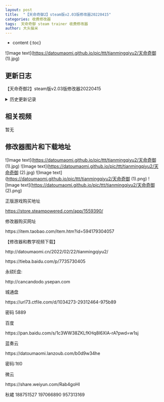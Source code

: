 ```yaml
---
layout: post
title:  "【天命奇御2】steam版v2.03版修改器20220415"
categories: 收费修改器
tags:  天命奇御 steam trainer 收费修改器
author: 大头猫米
---
```


* content
{:toc}

![Image text](https://datoumaomi.github.io/pic/ttt/tianmingqiyu2/天命奇御 (1).jpg)


##  更新日志
【天命奇御2】steam版v2.03版修改器20220415





<details>
<summary>历史更新记录</summary>
【天命奇御2】steam版v2.03版修改器20220415<p></p>
【天命奇御2】steam版v1.07版修改器20220222<p></p>

</details>

## 相关视频
暂无

## 修改器图片和下载地址

![Image text](https://datoumaomi.github.io/pic/ttt/tianmingqiyu2/天命奇御 (1).jpg)
![Image text](https://datoumaomi.github.io/pic/ttt/tianmingqiyu2/天命奇御 (2).jpg)
![Image text](https://datoumaomi.github.io/pic/ttt/tianmingqiyu2/天命奇御 (1).png)
![Image text](https://datoumaomi.github.io/pic/ttt/tianmingqiyu2/天命奇御 (2).png)





正版游戏购买地址<p></p>
https://store.steampowered.com/app/1559390/
<p></p>
修改器购买网址
<p></p>
https://item.taobao.com/item.htm?id=594179304057
<p></p>
【修改器和教学视频下载】
<p></p>
http://datoumaomi.cn/2022/02/22/tianmingqiyu2/
<p></p>
https://tieba.baidu.com/p/7735730405
<p></p>
永硕E盘:
<p></p>
http://cancandodo.ysepan.com
<p></p>
城通盘
<p></p>
https://url73.ctfile.com/d/1034273-29312464-975b89
<p></p>
密码 5889
<p></p>
百度
<p></p>
https://pan.baidu.com/s/1c3WW38ZKLfKHq8I6XlA-rA?pwd=w1sj
<p></p>
蓝奏云
<p></p>
https://datoumaomi.lanzoub.com/b0d9w34he
<p></p>
密码:1tl0
<p></p>
微云
<p></p>
https://share.weiyun.com/Rab4goHI
<p></p>
<p>秋裙 188751527 197066890 957313169</p>

